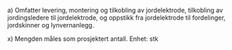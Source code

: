 a) Omfatter levering, montering og tilkobling av jordelektrode, tilkobling av jordingsledere til jordelektrode, og oppstikk fra jordelektrode til fordelinger, jordskinner og lynvernanlegg.

x) Mengden måles som prosjektert antall. Enhet: stk

